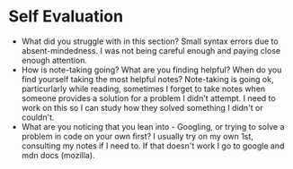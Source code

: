 # Self Evaluation

- What did you struggle with in this section?
Small syntax errors due to absent-mindedness. I was not being careful enough and paying close enough attention.
- How is note-taking going? What are you finding helpful? When do you find yourself taking the most helpful notes?
Note-taking is going ok, particurlarly while reading, sometimes I forget to take notes when someone provides a solution for a problem I didn't attempt. I need to work on this so I can study how they solved something I didn't or couldn't.
- What are you noticing that you lean into - Googling, or trying to solve a problem in code on your own first?
I usually try on my own 1st, consulting my notes if I need to. If that doesn't work I go to google and mdn docs (mozilla).
